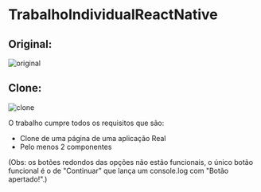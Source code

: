 # TrabalhoIndividualReactNative
## Original:
![original](https://github.com/Lcs97/TrabalhoIndividualReactNative/assets/162381804/ef1c817f-7d81-42ab-9155-7d0151f47baa)

## Clone:
![clone](https://github.com/Lcs97/TrabalhoIndividualReactNative/assets/162381804/4b398525-8347-46ee-bcc7-8a5e6e7af4f2)

O trabalho cumpre todos os requisitos que são:
- Clone de uma página de uma aplicação Real
-  Pelo menos 2 componentes

(Obs: os botões redondos das opções não estão funcionais, o único botão funcional é o de "Continuar" que lança um console.log com "Botão apertado!".)


